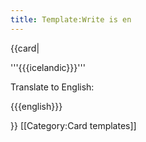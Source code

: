 ```yaml
---
title: Template:Write is en
---
```


{{card|

'''{{{icelandic}}}'''

Translate to English:

{{{english}}}

}}<noinclude>
[[Category:Card templates]]
</noinclude>